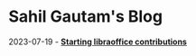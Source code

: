 # Sahil Gautam's Blog

<!-- https://github.com/gautamsahil1947/blog/blob/main/files/01.md -->

2023-07-19 - [ **Starting libraoffice contributions**](https://github.com/gautamsahil1947/blog/blob/main/files/01.md)
